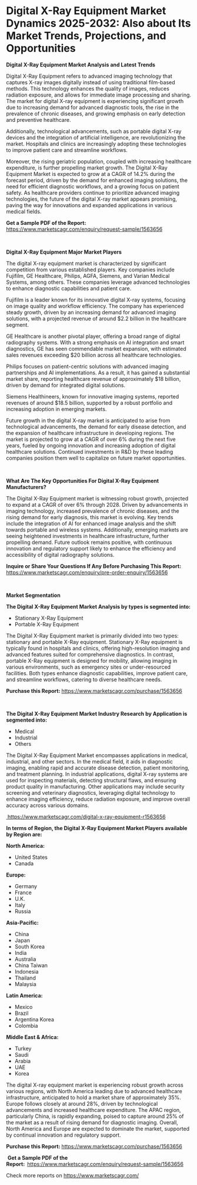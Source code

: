 <p><h1>Digital X-Ray Equipment Market Dynamics 2025-2032: Also about Its Market Trends, Projections, and Opportunities</h1></p><p><strong>Digital X-Ray Equipment Market Analysis and Latest Trends</strong></p>
<p><p>Digital X-Ray Equipment refers to advanced imaging technology that captures X-ray images digitally instead of using traditional film-based methods. This technology enhances the quality of images, reduces radiation exposure, and allows for immediate image processing and sharing. The market for digital X-ray equipment is experiencing significant growth due to increasing demand for advanced diagnostic tools, the rise in the prevalence of chronic diseases, and growing emphasis on early detection and preventive healthcare. </p><p>Additionally, technological advancements, such as portable digital X-ray devices and the integration of artificial intelligence, are revolutionizing the market. Hospitals and clinics are increasingly adopting these technologies to improve patient care and streamline workflows. </p><p>Moreover, the rising geriatric population, coupled with increasing healthcare expenditure, is further propelling market growth. The Digital X-Ray Equipment Market is expected to grow at a CAGR of 14.2% during the forecast period, driven by the demand for enhanced imaging solutions, the need for efficient diagnostic workflows, and a growing focus on patient safety. As healthcare providers continue to prioritize advanced imaging technologies, the future of the digital X-ray market appears promising, paving the way for innovations and expanded applications in various medical fields.</p></p>
<p><strong>Get a Sample PDF of the Report:&nbsp;</strong> <a href="https://www.marketscagr.com/enquiry/request-sample/1563656?utm_campaign=3448&utm_medium=2&utm_source=Github&utm_content=ia&utm_term=11042025&utm_id=digital-x-ray-equipment">https://www.marketscagr.com/enquiry/request-sample/1563656</a></p>
<p>&nbsp;</p>
<p><strong>Digital X-Ray Equipment Major Market Players</strong></p>
<p><p>The digital X-ray equipment market is characterized by significant competition from various established players. Key companies include Fujifilm, GE Healthcare, Philips, AGFA, Siemens, and Varian Medical Systems, among others. These companies leverage advanced technologies to enhance diagnostic capabilities and patient care.</p><p>Fujifilm is a leader known for its innovative digital X-ray systems, focusing on image quality and workflow efficiency. The company has experienced steady growth, driven by an increasing demand for advanced imaging solutions, with a projected revenue of around $2.2 billion in the healthcare segment.</p><p>GE Healthcare is another pivotal player, offering a broad range of digital radiography systems. With a strong emphasis on AI integration and smart diagnostics, GE has seen commendable market expansion, with estimated sales revenues exceeding $20 billion across all healthcare technologies.</p><p>Philips focuses on patient-centric solutions with advanced imaging partnerships and AI implementations. As a result, it has gained a substantial market share, reporting healthcare revenue of approximately $18 billion, driven by demand for integrated digital solutions.</p><p>Siemens Healthineers, known for innovative imaging systems, reported revenues of around $18.5 billion, supported by a robust portfolio and increasing adoption in emerging markets.</p><p>Future growth in the digital X-ray market is anticipated to arise from technological advancements, the demand for early disease detection, and the expansion of healthcare infrastructure in developing regions. The market is projected to grow at a CAGR of over 6% during the next five years, fueled by ongoing innovation and increasing adoption of digital healthcare solutions. Continued investments in R&D by these leading companies position them well to capitalize on future market opportunities.</p></p>
<p>&nbsp;</p>
<p><strong>What Are The Key Opportunities For Digital X-Ray Equipment Manufacturers?</strong></p>
<p><p>The Digital X-Ray Equipment market is witnessing robust growth, projected to expand at a CAGR of over 6% through 2028. Driven by advancements in imaging technology, increased prevalence of chronic diseases, and the rising demand for early diagnosis, this market is evolving. Key trends include the integration of AI for enhanced image analysis and the shift towards portable and wireless systems. Additionally, emerging markets are seeing heightened investments in healthcare infrastructure, further propelling demand. Future outlook remains positive, with continuous innovation and regulatory support likely to enhance the efficiency and accessibility of digital radiography solutions.</p></p>
<p><strong>Inquire or Share Your Questions If Any Before Purchasing This Report:</strong> <a href="https://www.marketscagr.com/enquiry/pre-order-enquiry/1563656?utm_campaign=3448&utm_medium=2&utm_source=Github&utm_content=ia&utm_term=11042025&utm_id=digital-x-ray-equipment">https://www.marketscagr.com/enquiry/pre-order-enquiry/1563656</a></p>
<p>&nbsp;</p>
<p><strong>Market Segmentation</strong></p>
<p><strong>The Digital X-Ray Equipment Market Analysis by types is segmented into:</strong></p>
<p><ul><li>Stationary X-Ray Equipment</li><li>Portable X-Ray Equipment</li></ul></p>
<p><p>The Digital X-Ray Equipment market is primarily divided into two types: stationary and portable X-Ray equipment. Stationary X-Ray equipment is typically found in hospitals and clinics, offering high-resolution imaging and advanced features suited for comprehensive diagnostics. In contrast, portable X-Ray equipment is designed for mobility, allowing imaging in various environments, such as emergency sites or under-resourced facilities. Both types enhance diagnostic capabilities, improve patient care, and streamline workflows, catering to diverse healthcare needs.</p></p>
<p><strong>Purchase this Report:&nbsp;</strong><a href="https://www.marketscagr.com/purchase/1563656?utm_campaign=3448&utm_medium=2&utm_source=Github&utm_content=ia&utm_term=11042025&utm_id=digital-x-ray-equipment">https://www.marketscagr.com/purchase/1563656</a></p>
<p>&nbsp;</p>
<p><strong>The Digital X-Ray Equipment Market Industry Research by Application is segmented into:</strong></p>
<p><ul><li>Medical</li><li>Industrial</li><li>Others</li></ul></p>
<p><p>The Digital X-Ray Equipment Market encompasses applications in medical, industrial, and other sectors. In the medical field, it aids in diagnostic imaging, enabling rapid and accurate disease detection, patient monitoring, and treatment planning. In industrial applications, digital X-ray systems are used for inspecting materials, detecting structural flaws, and ensuring product quality in manufacturing. Other applications may include security screening and veterinary diagnostics, leveraging digital technology to enhance imaging efficiency, reduce radiation exposure, and improve overall accuracy across various domains.</p></p>
<p><a href="https://www.marketscagr.com/digital-x-ray-equipment-r1563656?utm_campaign=3448&utm_medium=2&utm_source=Github&utm_content=ia&utm_term=11042025&utm_id=digital-x-ray-equipment">&nbsp;https://www.marketscagr.com/digital-x-ray-equipment-r1563656</a></p>
<p><strong>In terms of Region, the Digital X-Ray Equipment Market Players available by Region are:</strong></p>
<p>
    <p> <strong> North America: </strong>
        <ul>
            <li>United States</li>
            <li>Canada</li>
        </ul>
        </p> 
    <p> <strong> Europe: </strong>
        <ul>
            <li>Germany</li>
            <li>France</li>
            <li>U.K.</li>
            <li>Italy</li>
            <li>Russia</li>
        </ul>
        </p> 
    <p> <strong> Asia-Pacific: </strong>
        <ul>
            <li>China</li>
            <li>Japan</li>
            <li>South Korea</li>
            <li>India</li>
            <li>Australia</li>
            <li>China Taiwan</li>
            <li>Indonesia</li>
            <li>Thailand</li>
            <li>Malaysia</li>
        </ul>
        </p> 
    <p> <strong> Latin America: </strong>
        <ul>
            <li>Mexico</li>
            <li>Brazil</li>
            <li>Argentina Korea</li>
            <li>Colombia</li>
        </ul>
        </p> 
    <p> <strong> Middle East & Africa: </strong>
        <ul>
            <li>Turkey</li>
            <li>Saudi</li>
            <li>Arabia</li>
            <li>UAE</li>
            <li>Korea</li>
        </ul>
    </p>
    </p>
<p><p>The digital X-ray equipment market is experiencing robust growth across various regions, with North America leading due to advanced healthcare infrastructure, anticipated to hold a market share of approximately 35%. Europe follows closely at around 28%, driven by technological advancements and increased healthcare expenditure. The APAC region, particularly China, is rapidly expanding, poised to capture around 25% of the market as a result of rising demand for diagnostic imaging. Overall, North America and Europe are expected to dominate the market, supported by continual innovation and regulatory support.</p></p>
<p><strong>Purchase this Report: </strong><a href="https://www.marketscagr.com/purchase/1563656?utm_campaign=3448&utm_medium=2&utm_source=Github&utm_content=ia&utm_term=11042025&utm_id=digital-x-ray-equipment">https://www.marketscagr.com/purchase/1563656</a></p>
<p>&nbsp;<strong>Get a Sample PDF of the Report:&nbsp;&nbsp;</strong><a href="https://www.marketscagr.com/enquiry/request-sample/1563656?utm_campaign=3448&utm_medium=2&utm_source=Github&utm_content=ia&utm_term=11042025&utm_id=digital-x-ray-equipment">https://www.marketscagr.com/enquiry/request-sample/1563656</a></p>
<p><strong></strong></p>
<p>Check more reports on <a href="https://www.marketscagr.com/?utm_campaign=3448&utm_medium=2&utm_source=Github&utm_content=ia&utm_term=11042025&utm_id=digital-x-ray-equipment">https://www.marketscagr.com/</a></p>